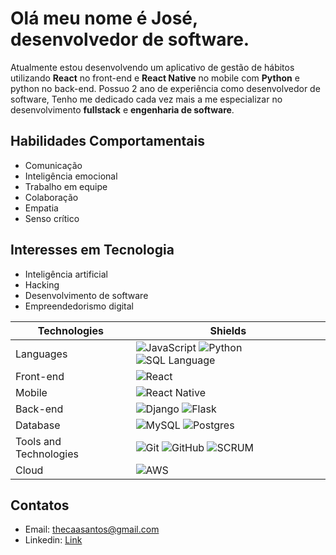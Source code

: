 # Olá meu nome é José, desenvolvedor de software.

Atualmente estou desenvolvendo um aplicativo de gestão de hábitos utilizando **React** no front-end e **React Native** no mobile com **Python** e python no back-end. Possuo 2 ano de experiência como desenvolvedor de software, Tenho me dedicado cada vez mais a me especializar no desenvolvimento **fullstack** e **engenharia de software**.

## Habilidades Comportamentais
- Comunicação
- Inteligência emocional
- Trabalho em equipe
- Colaboração
- Empatia
- Senso crítico

## Interesses em Tecnologia
- Inteligência artificial
- Hacking
- Desenvolvimento de software
- Empreendedorismo digital

| Technologies | Shields |
| --- | --- |
| Languages | ![JavaScript](https://img.shields.io/badge/JavaScript-Intermediate-yellow) ![Python](https://img.shields.io/badge/Python-Expert-blue) ![SQL Language](https://img.shields.io/badge/SQL%20Language-Intermediate-lightgrey) |
| Front-end | ![React](https://img.shields.io/badge/React-Intermediate-blue) |
| Mobile | ![React Native](https://img.shields.io/badge/React%20Native-Intermediate-blue) |
| Back-end | ![Django](https://img.shields.io/badge/Django-Intermediate-green) ![Flask](https://img.shields.io/badge/Flask-Expert-yellowgreen) |
| Database | ![MySQL](https://img.shields.io/badge/MySQL-Expert-blue) ![Postgres](https://img.shields.io/badge/Postgres-Intermediate-blueviolet) |
| Tools and Technologies | ![Git](https://img.shields.io/badge/Git-Expert-orange) ![GitHub](https://img.shields.io/badge/GitHub-Expert-green) ![SCRUM](https://img.shields.io/badge/SCRUM-Intermediate-yellowgreen) |
| Cloud | ![AWS](https://img.shields.io/badge/AWS-Intermediate-orange) |

## Contatos
- Email: [thecaasantos@gmail.com](mailto:thecaasantos@gmail.com)
- Linkedin: [Link](https://www.linkedin.com/in/josesantosdev/) 

